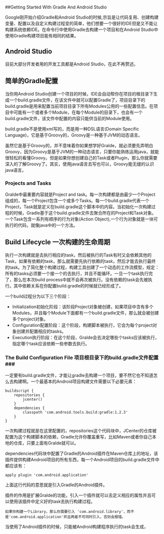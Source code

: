 ##Getting Started With Gradle And Android Studio

Google刚开始介绍Gradle和Android Studio的时候,宗旨是让代码复用、创建构建变量、配置以及自定义构建过程变的简单，他们想要一个很好的IDE但是又不能让构建系统依赖IDE。在命令行中使用Gradle去构建一个项目和在Android Studio中使用Gradle构建项目能有相同的结果。

## Android Studio ##

目前大部分开发者用的开发工具都是Android Studio，在此不再赘述。

## 简单的Gradle配置 ##

当你用Android Studio创建一个项目的时候，IDE会自动帮你在项目的根目录下生成一个build.gradle文件，在该文件中就可以配置Gradle了，项目目录下的build.gradle是用来配置当前项目目录下所有Modules公用的一些配置信息。在项目中可能有一个或者多个Module，在每个Module的目录下，也会有一个build.gradle文件，该文件中配置的内容只能供当前的Module使用。

build.gradle不是使用xml写的，而是用一种DSL语言(Domain Specific Language)，它是基于Groovy的，Groovy是一种基于JVM的动态语言。

虽然它是基于Groovy的，并不意味着你如果想学好Gralde，就必须要先弄明白Groovy，因为Groovy是基于JVM的一种动态语言，只要你能熟练运用java，就能很轻松的看懂Groovy。但是如果你想创建自己的Task或者Plugin，那么你就需要深入的了解Groovy了。其实，使用java语言去写也可以，Groovy能无缝的认识java语言。

### Projects and Tasks ###

Gralde中最重要内容就是Project and  task。每一次构建都是由最少一个Project组成的，每一个Project包含一个或多个Tasks。每一个build.gradle代表一个Project，Task就是定义在build.gradle这个脚本中的内容。当初始化一次构建过程的时候，Gradle基于这个build.gradle文件去聚合所在的Project和Task对象。一个Task包含一系列有顺序的行为对象(Action Object),一个行为对象就是一块可执行的代码，就像java中的一个方法。

## Build Lifecycle 一次构建的生命周期 ##

执行一次构建就是去执行相应的task，然后被执行的Task有时又会依赖其他的Task，如果有依赖的task，那么就需要先执行依赖的task，然后才能去执行最终的task。为了简化整个构建过程，构建工具创建了一个动态的工作流模型，规定：所有的tasks必须要一个接一个的去执行，并且不能循环。一旦一个task执行完了，那么在本次build process中就不会再次被执行。没有依赖的task会先被执行。其中依赖关系在你配置build.gradle的时候就已经形成了。

一个build过程分为以下三个阶段：

- Initialization初始化阶段：该阶段Project对象被创建，如果项目中含有多个Modules，并且每个Module下面都有一个build.gradle文件，那么就会被创建多个project对象。
- Configuration配置阶段：这个阶段，构建脚本被执行，它会为每个project对象创建并配置相应的tasks。
- Execution执行阶段：在这个阶段，Gralde会去决定哪些个tasks应该被执行，指定哪个task应该依赖一些参数去执行。


### The Build Configuration File 项目根目录下的build.gradle文件配置###

一定要有build.gradle文件，才能让gradle去构建一个项目，要不然它也不知道怎么去构建啊。一个最基本的Android项目构建文件需要以下必要元素：

    buildscript {
		repositories {
			jcenter()
		}
		dependencies {
			classpath 'com.android.tools.build:gradle:1.2.3'
		}
	}

一次构建过程就是在这里配置的，repositories这个代码块中，JCenter的仓库被配置为这个构建脚本的依赖，Gradle允许你覆盖重写，比如Maven或者你自己本地的仓库，只要上面有Gralde就可以。

dependencies代码块中配置了Gradle的Android插件在Maven仓库上的地址，该插件提供构建Android项目的所有东西，每一个Android项目的build.gradle文件中都应该有：

	apply plugin 'com.android.application'

上面这行代码的意思就是引入Gradle的Android插件。

插件的作用是扩展Gralde的功能，引入一个插件就可以去定义相应的属性并且可以使用该插件中定义好的task去执行构建过程。

	如果你构建一个Library，那么你需要引入 'com.android.library'，而不是'com.android.application'并且两者不可同时引入，否则会报错。


当使用了Android插件的时候，只能被Android构建程序执行的task会生成，
